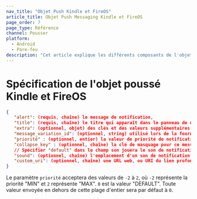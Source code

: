 ```yaml
---
nav_title: "Objet Push Kindle et FireOS"
article_title: Objet Push Messaging Kindle et FireOS
page_order: 7
page_type: Référence
channel: Pousser
platform:
  - Android
  - Pare-feu
description: "Cet article explique les différents composants de l'objet Kindle et Push de FireOS."
---
```


# Spécification de l'objet poussé Kindle et FireOS

```json
{
   "alert": (requis, chaîne) le message de notification,
   "title": (requis, chaîne) le titre qui apparaît dans le panneau de notification,
   "extra": (optionnel, objet) des clés et des valeurs supplémentaires à envoyer dans la push,
   "message_variation_id": (optionnel, string) utilisé lors de la fourniture d'un campaign_id pour spécifier la variation de message sous laquelle ce message doit être suivi (doit être un message Kindle/FireOS Push Message),
   "priorité" : (optionnel, entier) la valeur de priorité de notification,
   "collapse_key" : (optionnel, chaîne) la clé de masquage pour ce message,
   // Spécifier "default" dans le champ son jouera le son de notification standard
   "sound": (optionnel, chaîne) l'emplacement d'un son de notification personnalisé dans l'application,
   "custom_uri": (optionnel, chaîne) une URL web, ou URI du lien profond,
}
```

Le paramètre `priorité` acceptera des valeurs de `-2` à `2`, où `-2` représente la priorité "MIN" et `2` représente "MAX". `0` est la valeur "DEFAULT". Toute valeur envoyée en dehors de cette plage d'entier sera par défaut à `0`.
